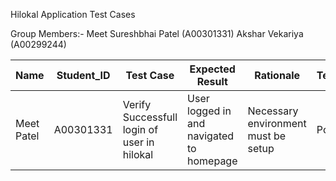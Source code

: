 Hilokal Application Test Cases 

Group Members:-
Meet Sureshbhai Patel (A00301331)
Akshar Vekariya       (A00299244)


Name | Student_ID | Test Case | Expected Result | Rationale | Technique
---- | ---------- | --------- | --------------- | --------- | ---------
Meet Patel| A00301331 | Verify Successfull login of user in hilokal | User logged in and navigated to homepage| Necessary environment must be setup | Positive

